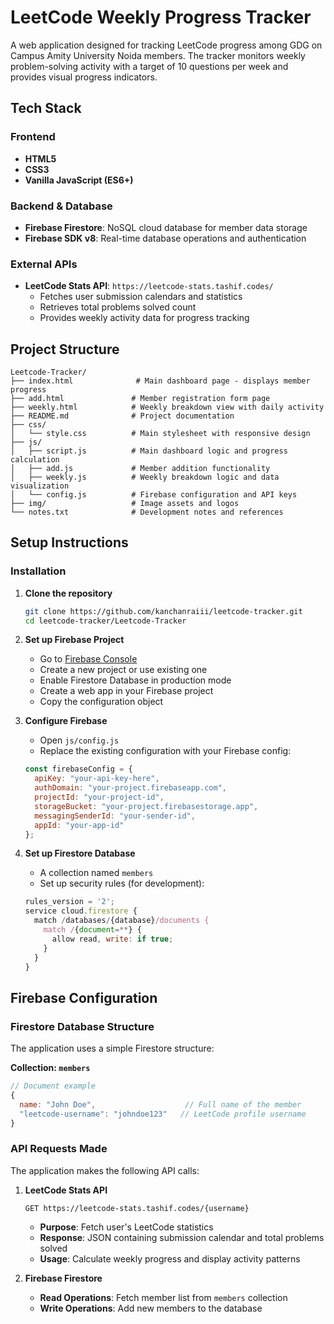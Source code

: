# LeetCode Weekly Progress Tracker

A web application designed for tracking LeetCode progress among GDG on Campus Amity University Noida members. The tracker monitors weekly problem-solving activity with a target of 10 questions per week and provides visual progress indicators.

## Tech Stack

### Frontend
- **HTML5**
- **CSS3**
- **Vanilla JavaScript (ES6+)**

### Backend & Database
- **Firebase Firestore**: NoSQL cloud database for member data storage
- **Firebase SDK v8**: Real-time database operations and authentication

### External APIs
- **LeetCode Stats API**: `https://leetcode-stats.tashif.codes/`
  - Fetches user submission calendars and statistics
  - Retrieves total problems solved count
  - Provides weekly activity data for progress tracking

## Project Structure

```
Leetcode-Tracker/
├── index.html              # Main dashboard page - displays member progress
├── add.html               # Member registration form page
├── weekly.html            # Weekly breakdown view with daily activity
├── README.md              # Project documentation
├── css/
│   └── style.css          # Main stylesheet with responsive design
├── js/
│   ├── script.js          # Main dashboard logic and progress calculation
│   ├── add.js             # Member addition functionality
│   ├── weekly.js          # Weekly breakdown logic and data visualization
│   └── config.js          # Firebase configuration and API keys
├── img/                   # Image assets and logos
└── notes.txt              # Development notes and references
```

## Setup Instructions

### Installation

1. **Clone the repository**
   ```bash
   git clone https://github.com/kanchanraiii/leetcode-tracker.git
   cd leetcode-tracker/Leetcode-Tracker
   ```

2. **Set up Firebase Project**
   - Go to [Firebase Console](https://console.firebase.google.com/)
   - Create a new project or use existing one
   - Enable Firestore Database in production mode
   - Create a web app in your Firebase project
   - Copy the configuration object

3. **Configure Firebase**
   - Open `js/config.js`
   - Replace the existing configuration with your Firebase config:
   ```javascript
   const firebaseConfig = {
     apiKey: "your-api-key-here",
     authDomain: "your-project.firebaseapp.com", 
     projectId: "your-project-id",
     storageBucket: "your-project.firebasestorage.app",
     messagingSenderId: "your-sender-id",
     appId: "your-app-id"
   };
   ```

4. **Set up Firestore Database**
   - A collection named `members`
   - Set up security rules (for development):
   ```javascript
   rules_version = '2';
   service cloud.firestore {
     match /databases/{database}/documents {
       match /{document=**} {
         allow read, write: if true;
       }
     }
   }
   ```


## Firebase Configuration

### Firestore Database Structure

The application uses a simple Firestore structure:

**Collection: `members`**
```javascript
// Document example
{
  name: "John Doe",                    // Full name of the member
  "leetcode-username": "johndoe123"   // LeetCode profile username
}
```

### API Requests Made

The application makes the following API calls:

1. **LeetCode Stats API**
   ```
   GET https://leetcode-stats.tashif.codes/{username}
   ```
   - **Purpose**: Fetch user's LeetCode statistics
   - **Response**: JSON containing submission calendar and total problems solved
   - **Usage**: Calculate weekly progress and display activity patterns

2. **Firebase Firestore**
   - **Read Operations**: Fetch member list from `members` collection
   - **Write Operations**: Add new members to the database

